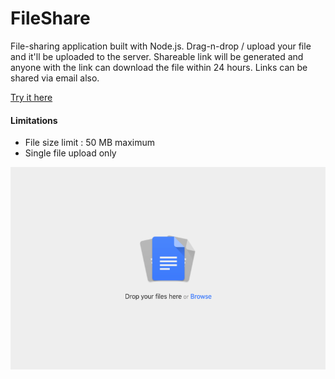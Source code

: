 # FileShare

File-sharing application built with Node.js. Drag-n-drop / upload your file and it'll be uploaded to the server.
Shareable link will be generated and anyone with the link can download the file within 24 hours. Links can be shared via email also.

[Try it here](https://share-my-file.herokuapp.com/)

#### Limitations

- File size limit : 50 MB maximum
- Single file upload only

![ScreenShot](/screenshot.png?raw=true "")
